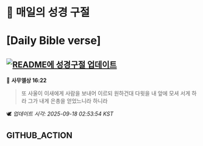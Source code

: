 # 🙏 매일의 성경 구절
# [Daily Bible verse]
## [![README에 성경구절 업데이트](https://github.com/DONGSUKA/first_test/actions/workflows/update-readme-bible.yml/badge.svg)](https://github.com/DONGSUKA/first_test/actions/workflows/update-readme-bible.yml)
<!-- START_BIBLE_VERSE -->
📖 **사무엘상 16:22**
> 또 사울이 이새에게 사람을 보내어 이르되 원하건대 다윗을 내 앞에 모셔 서게 하라 그가 내게 은총을 얻었느니라 하니라

🕊️ _업데이트 시각: 2025-09-18 02:53:54 KST_
  <!-- END_BIBLE_VERSE -->
## GITHUB_ACTION
